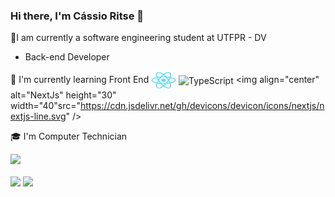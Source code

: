 ### Hi there, I'm Cássio Ritse 👋

🔭I am currently a software engineering student at UTFPR - DV 
  
  - Back-end Developer

🌱 I'm currently learning Front End 
<img align="center" alt="React" height="30" width="40" src="https://raw.githubusercontent.com/devicons/devicon/master/icons/react/react-original.svg">
<img align="center" alt="TypeScript" height="30" width="40" src="https://cdn.jsdelivr.net/gh/devicons/devicon/icons/typescript/typescript-original.svg" />
<img align="center" alt="NextJs" height="30" width="40"src="https://cdn.jsdelivr.net/gh/devicons/devicon/icons/nextjs/nextjs-line.svg" />
          
          

🎓 I'm Computer Technician

 <div>
   <a href="https://github.com/CassioRitse">
   <img height="180em" src="https://github-readme-stats.vercel.app/api/top-langs/?username=CassioRitse&layout=compact&langs_count=7&theme=dark"/>
</div>

<br>

<div>
<a href = "mailto:cassioritse@gmail.com"><img src="https://img.shields.io/badge/Gmail-D14836?style=for-the-badge&logo=gmail&logoColor=white" target="_blank"></a>
<a href="https://www.linkedin.com/in/c%C3%A1ssioritse/" target="_blank"><img src="https://img.shields.io/badge/-LinkedIn-%230077B5?style=for-the-badge&logo=linkedin&logoColor=white" target="_blank"></a> 
</div>
